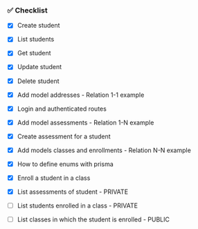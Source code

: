 
### ✅ Checklist

- [x] Create student
- [x] List students
- [x] Get student
- [x] Update student
- [x] Delete student
- [x] Add model addresses - Relation 1-1 example

- [x] Login and authenticated routes
- [x] Add model assessments - Relation 1-N example
- [x] Create assessment for a student
- [x] Add models classes and enrollments - Relation N-N example
- [x] How to define enums with prisma
- [x] Enroll a student in a class
- [x] List assessments of student - PRIVATE
- [ ] List students enrolled in a class - PRIVATE
- [ ] List classes in which the student is enrolled - PUBLIC
